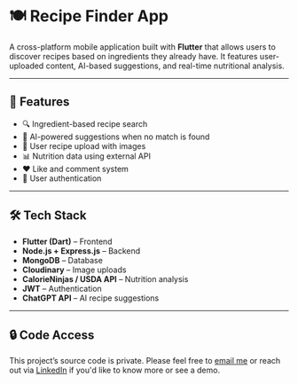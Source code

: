 # 🍽️ Recipe Finder App

A cross-platform mobile application built with **Flutter** that allows users to discover recipes based on ingredients they already have. It features user-uploaded content, AI-based suggestions, and real-time nutritional analysis.

---

## 🚀 Features
- 🔍 Ingredient-based recipe search  
- 🧠 AI-powered suggestions when no match is found  
- 📝 User recipe upload with images  
- 📊 Nutrition data using external API  
- ❤️ Like and comment system  
- 🔐 User authentication

---

## 🛠️ Tech Stack
- **Flutter (Dart)** – Frontend
- **Node.js + Express.js** – Backend
- **MongoDB** – Database
- **Cloudinary** – Image uploads
- **CalorieNinjas / USDA API** – Nutrition analysis
- **JWT** – Authentication
- **ChatGPT API** – AI recipe suggestions

---

## 🔒 Code Access
This project’s source code is private. Please feel free to [email me](mailto:arya96885@gmail.com) or reach out via [LinkedIn](https://www.linkedin.com/in/arya-sharma-207864241/) if you'd like to know more or see a demo.

